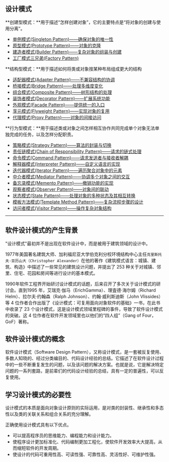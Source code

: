 ##  设计模式

**创建型模式：**用于描述“怎样创建对象”，它的主要特点是“将对象的创建与使用分离”。

- [单例模式(Singleton Pattern)——确保对象的唯一性](../设计模式/单例模式)
- [原型模式(Prototype Pattern)——对象的克隆](../设计模式/原型模式)
- [建造者模式(Builder Pattern)——复杂对象的组装与创建](../设计模式/建造者模式)
- [工厂模式三兄弟(Factory Pattern)](../设计模式/工厂模式)

**结构型模式：**用于描述如何将类或对象按某种布局组成更大的结构

- [适配器模式(Adapter Pattern)——不兼容结构的协调](../设计模式/适配器模式)
- [桥接模式(Bridge Pattern)——处理多维度变化](../设计模式/桥接模式)
- [组合模式(Composite Pattern)——树形结构的处理](../设计模式/组合模式)
- [装饰者模式(Decorator Pattern)——扩展系统功能](../设计模式/装饰者模式)
- [外观模式(Facade Pattern)——提供统一的入口](../设计模式/外观模式)
- [享元模式(Flyweight Pattern)——实现对象的复用](../设计模式/享元模式)
- [代理模式(Proxy Pattern)——对象的间接访问](../设计模式/代理模式)

**行为型模式：**用于描述类或对象之间怎样相互协作共同完成单个对象无法单独完成的任务，以及怎样分配职责。

- [策略模式(Strategy Pattern)——算法的封装与切换](../设计模式/策略模式)
- [责任链模式(Chain of Responsibility Pattern)——请求的链式处理](../设计模式/责任链模式)
- [命令模式(Command Pattern)——请求发送者与接收者解耦](../设计模式/命令模式)
- [解释器模式(Interpreter Pattern)——自定义语言的实现](../设计模式/解释器模式)
- [迭代器模式(Iterator Pattern)——遍历聚合对象中的元素](../设计模式/迭代器模式)
- [中介者模式(Mediator Pattern)——协调多个对象之间的交互](../设计模式/中介者模式)
- [备忘录模式(Memento Pattern)——撤销功能的实现](../设计模式/备忘录模式)
- [观察者模式(Observer Pattern)——对象间的联动](../设计模式/观察者模式)
- [状态模式(State Pattern)——处理对象的多种状态及其相互转换](../设计模式/状态模式)
- [模板方法模式(Template Method Pattern)——复杂流程步骤的设计](../设计模式/模板方法模式)
- [访问者模式(Visitor Pattern)——操作复杂对象结构](../设计模式/访问者模式)



---



## 软件设计模式的产生背景

"设计模式"最初并不是出现在软件设计中，而是被用于建筑领域的设计中。

1977年美国著名建筑大师、加利福尼亚大学伯克利分校环境结构中心主任`克里斯托夫·亚历山大（Christopher Alexander）`在他的著作《建筑模式语言：城镇、建筑、构造》中描述了一些常见的建筑设计问题，并提出了 253 种关于对城镇、邻里、住宅、花园和房间等进行设计的基本模式。

1990年软件工程界开始研讨设计模式的话题，后来召开了多次关于设计模式的研讨会。直到1995 年，艾瑞克·伽马（ErichGamma）、理査德·海尔姆（Richard Helm）、拉尔夫·约翰森（Ralph Johnson）、约翰·威利斯迪斯（John Vlissides）等 4 位作者合作出版了《设计模式：可复用面向对象软件的基础》一书，在此书中收录了 23 个设计模式，这是设计模式领域里程碑的事件，导致了软件设计模式的突破。这 4 位作者在软件开发领域里也以他们的“四人组”（Gang of Four，GoF）著称。  

## 软件设计模式的概念

软件设计模式（Software Design Pattern），又称设计模式，是一套被反复使用、多数人知晓的、经过分类编目的、代码设计经验的总结。它描述了在软件设计过程中的一些不断重复发生的问题，以及该问题的解决方案。也就是说，它是解决特定问题的一系列套路，是前辈们的代码设计经验的总结，具有一定的普遍性，可以反复使用。

## 学习设计模式的必要性

设计模式的本质是面向对象设计原则的实际运用，是对类的封装性、继承性和多态性以及类的关联关系和组合关系的充分理解。

正确使用设计模式具有以下优点。

- 可以提高程序员的思维能力、编程能力和设计能力。
- 使程序设计更加标准化、代码编制更加工程化，使软件开发效率大大提高，从而缩短软件的开发周期。
- 使设计的代码可重用性高、可读性强、可靠性高、灵活性好、可维护性强。